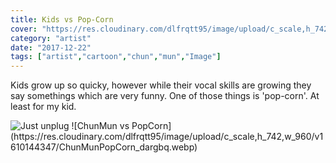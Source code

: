 ```yaml
---
title: Kids vs Pop-Corn
cover: "https://res.cloudinary.com/dlfrqtt95/image/upload/c_scale,h_742,w_960/v1610144347/ChunMunPopCorn_dargbq.png"
category: "artist"
date: "2017-12-22"
tags: ["artist","cartoon","chun","mun","Image"]
---
```


Kids grow up so quicky, however while their vocal skills are growing they say somethings which are very funny. One of those things is 'pop-corn'. At least for my kid.

<picture>
  <source srcset="https://res.cloudinary.com/dlfrqtt95/image/upload/c_scale,h_742,w_960/v1610144347/ChunMunPopCorn_dargbq.webp" type="image/webp">
  <source srcset="https://res.cloudinary.com/dlfrqtt95/image/upload/c_scale,h_742,w_960/v1610144347/ChunMunPopCorn_dargbq.png" type="image/jpeg"> 
  <img src="https://res.cloudinary.com/dlfrqtt95/image/upload/c_scale,h_742,w_960/v1610144347/ChunMunPopCorn_dargbq.png" alt="Just unplug">
</picture>
![ChunMun vs PopCorn](https://res.cloudinary.com/dlfrqtt95/image/upload/c_scale,h_742,w_960/v1610144347/ChunMunPopCorn_dargbq.webp)
